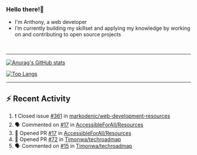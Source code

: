### Hello there!👋
- I'm Anthony, a web developer
- I’m currently building my skillset and applying my knowledge by working on and contributing to open source projects

<br>

---

 [![Anurag's GitHub stats](https://github-readme-stats.vercel.app/api?username=anthonychinwe&count_private=true&show_icons=true&theme=github_dark)](https://github.com/anuraghazra/github-readme-stats)
 
 [![Top Langs](https://github-readme-stats.vercel.app/api/top-langs/?username=anthonychinwe&count_private=true&show_icons=true&theme=github_dark&langs_count=8&layout=compact)](https://github.com/anuraghazra/github-readme-stats)
 
 ---
 
 ## :zap: Recent Activity
<!--START_SECTION:activity-->
1. ❗️ Closed issue [#361](https://github.com/markodenic/web-development-resources/issues/361) in [markodenic/web-development-resources](https://github.com/markodenic/web-development-resources)
2. 🗣 Commented on [#17](https://github.com/AccessibleForAll/Resources/issues/17) in [AccessibleForAll/Resources](https://github.com/AccessibleForAll/Resources)
3. 💪 Opened PR [#17](https://github.com/AccessibleForAll/Resources/pull/17) in [AccessibleForAll/Resources](https://github.com/AccessibleForAll/Resources)
4. 💪 Opened PR [#72](https://github.com/Timonwa/techroadmap/pull/72) in [Timonwa/techroadmap](https://github.com/Timonwa/techroadmap)
5. 🗣 Commented on [#15](https://github.com/Timonwa/techroadmap/issues/15) in [Timonwa/techroadmap](https://github.com/Timonwa/techroadmap)
<!--END_SECTION:activity-->

<!--
**anthonychinwe/anthonychinwe** is a ✨ _special_ ✨ repository because its `README.md` (this file) appears on your GitHub profile.

Here are some ideas to get you started:

- 🔭 I’m currently working on ...
- 🌱 I’m currently learning ...
- 👯 I’m looking to collaborate on ...
- 🤔 I’m looking for help with ...
- 💬 Ask me about ...
- 📫 How to reach me: ...
- 😄 Pronouns: ...
- ⚡ Fun fact: ...
-->
